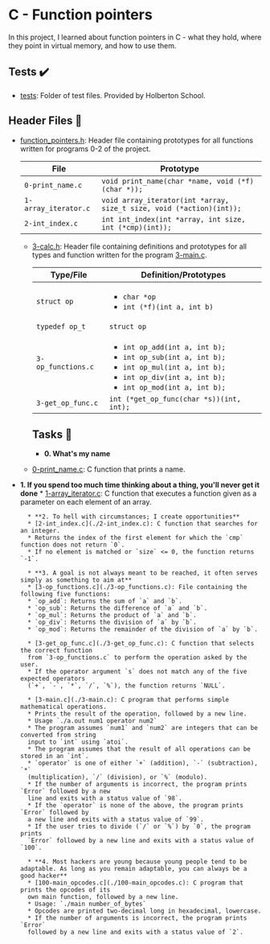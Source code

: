 # C - Function pointers

In this project, I learned about function pointers in C - what they hold,
where they point in virtual memory, and how to use them.

## Tests :heavy_check_mark:

* [tests](./tests): Folder of test files. Provided by Holberton School.

## Header Files :file_folder:

* [function_pointers.h](./function_pointers.h): Header file containing prototypes
for all functions written for programs 0-2 of the project.

	| File                 | Prototype                                                            |
	| -------------------- | -------------------------------------------------------------------- |
	| `0-print_name.c`     | `void print_name(char *name, void (*f)(char *));`                    |
	| `1-array_iterator.c` | `void array_iterator(int *array, size_t size, void (*action)(int));` |
	| `2-int_index.c`      | `int int_index(int *array, int size, int (*cmp)(int));`              |

	* [3-calc.h](./3-calc.h): Header file containing definitions and prototypes for all
	types and function written for the program [3-main.c](./3-main.c).

	    | Type/File          | Definition/Prototypes                                        |
	    | ------------------ | ------------------------------------------------------------ |
	    | `struct op`        | <ul><li>`char *op`</li><li>`int (*f)(int a, int b)`</li><ul> |
	    | `typedef op_t`     | `struct op`                                                  |
	    | `3-op_functions.c` | <ul><li>`int op_add(int a, int b);`</li><li>`int op_sub(int a, int b);`</li><li>`int op_mul(int a, int b);`</li><li>`int op_div(int a, int b);`</li><li>`int op_mod(int a, int b);`</li></ul>                                            |
	    | `3-get_op_func.c`  | `int (*get_op_func(char *s))(int, int);`                     |

	    ## Tasks :page_with_curl:

	    * **0. What's my name**
  * [0-print_name.c](./0-print_name.c): C function that prints a name.

* **1. If you spend too much time thinking about a thing, you'll never get it done**
	    * [1-array_iterator.c](./1-array_iterator.c): C function that executes a function given
	    as a parameter on each element of an array.

	    * **2. To hell with circumstances; I create opportunities**
	    * [2-int_index.c](./2-int_index.c): C function that searches for an integer.
	    * Returns the index of the first element for which the `cmp` function does not return `0`.
	    * If no element is matched or `size` <= 0, the function returns `-1`.

	    * **3. A goal is not always meant to be reached, it often serves simply as something to aim at**
	    * [3-op_functions.c](./3-op_functions.c): File containing the following five functions:
	    * `op_add`: Returns the sum of `a` and `b`.
	    * `op_sub`: Returns the difference of `a` and `b`.
	    * `op_mul`: Returns the product of `a` and `b`.
	    * `op_div`: Returns the division of `a` by `b`.
	    * `op_mod`: Returns the remainder of the division of `a` by `b`.

	    * [3-get_op_func.c](./3-get_op_func.c): C function that selects the correct function
	    from `3-op_functions.c` to perform the operation asked by the user.
	    * If the operator argument `s` does not match any of the five expected operators
	    (`+`, `-`, `*`, `/`, `%`), the function returns `NULL`.

	    * [3-main.c](./3-main.c): C program that performs simple mathematical operations.
	    * Prints the result of the operation, followed by a new line.
	    * Usage `./a.out num1 operator num2`
	    * The program assumes `num1` and `num2` are integers that can be converted from string
	    input to `int` using `atoi`.
	    * The program assumes that the result of all operations can be stored in an `int`.
	    * `operator` is one of either `+` (addition), `-` (subtraction), `*`
	    (multiplication), `/` (division), or `%` (modulo).
	    * If the number of arguments is incorrect, the program prints `Error` followed by a new
	    line and exits with a status value of `98`.
	    * If the `operator` is none of the above, the program prints `Error` followed by
	    a new line and exits with a status value of `99`.
	    * If the user tries to divide (`/` or `%`) by `0`, the program prints
	    `Error` followed by a new line and exits with a status value of `100`.

	    * **4. Most hackers are young because young people tend to be adaptable. As long as you remain adaptable, you can always be a good hacker**
	    * [100-main_opcodes.c](./100-main_opcodes.c): C program that prints the opcodes of its
	    own main function, followed by a new line.
	    * Usage: `./main number_of_bytes`
	    * Opcodes are printed two-decimal long in hexadecimal, lowercase.
	    * If the number of arguments is incorrect, the program prints `Error`
	    followed by a new line and exits with a status value of `2`.
	    
